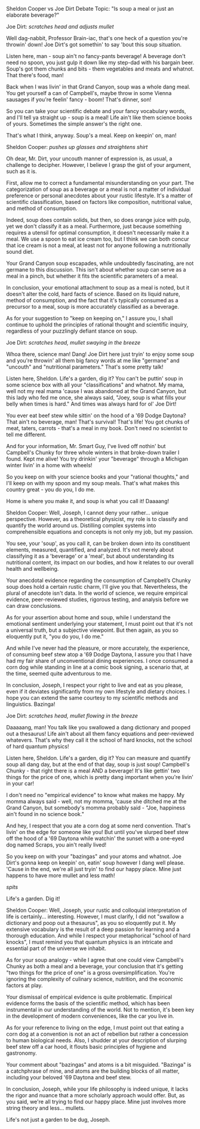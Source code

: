 Sheldon Cooper vs Joe Dirt
Debate Topic: "Is soup a meal or just an elaborate beverage?"

Joe Dirt:
*scratches head and adjusts mullet*

Well dag-nabbit, Professor Brain-iac, that's one heck of a question you're throwin' down! Joe Dirt's got somethin' to say 'bout this soup situation.

Listen here, man - soup ain't no fancy-pants beverage! A beverage don't need no spoon, you just gulp it down like my step-dad with his bargain beer. Soup's got them chunks and bits - them vegetables and meats and whatnot. That there's food, man!

Back when I was livin' in that Grand Canyon, soup was a whole dang meal. You get yourself a can of Campbell's, maybe throw in some Vienna sausages if you're feelin' fancy - boom! That's dinner, son!

So you can take your scientific debate and your fancy vocabulary words, and I'll tell ya straight up - soup is a meal! Life ain't like them science books of yours. Sometimes the simple answer's the right one.

That's what I think, anyway. Soup's a meal. Keep on keepin' on, man!

Sheldon Cooper:
*pushes up glasses and straightens shirt*

Oh dear, Mr. Dirt, your uncouth manner of expression is, as usual, a challenge to decipher. However, I believe I grasp the gist of your argument, such as it is.

First, allow me to correct a fundamental misunderstanding on your part. The categorization of soup as a beverage or a meal is not a matter of individual preference or personal anecdotes about your rustic lifestyle. It's a matter of scientific classification, based on factors like composition, nutritional value, and method of consumption.

Indeed, soup does contain solids, but then, so does orange juice with pulp, yet we don't classify it as a meal. Furthermore, just because something requires a utensil for optimal consumption, it doesn't necessarily make it a meal. We use a spoon to eat ice cream too, but I think we can both concur that ice cream is not a meal, at least not for anyone following a nutritionally sound diet.

Your Grand Canyon soup escapades, while undoubtedly fascinating, are not germane to this discussion. This isn't about whether soup can serve as a meal in a pinch, but whether it fits the scientific parameters of a meal.

In conclusion, your emotional attachment to soup as a meal is noted, but it doesn't alter the cold, hard facts of science. Based on its liquid nature, method of consumption, and the fact that it's typically consumed as a precursor to a meal, soup is more accurately classified as a beverage.

As for your suggestion to "keep on keeping on," I assure you, I shall continue to uphold the principles of rational thought and scientific inquiry, regardless of your puzzlingly defiant stance on soup.

Joe Dirt:
*scratches head, mullet swaying in the breeze*

Whoa there, science man! Dang! Joe Dirt here just tryin' to enjoy some soup and you're throwin' all them big fancy words at me like "germane" and "uncouth" and "nutritional parameters." That's some pretty talk!

Listen here, Sheldon. Life's a garden, dig it? You can't be puttin' soup in some science box with all your "classifications" and whatnot. My mama, well not my real mama 'cause I was abandoned at the Grand Canyon, but this lady who fed me once, she always said, "Joey, soup is what fills your belly when times is hard." And times was always hard for ol' Joe Dirt!

You ever eat beef stew while sittin' on the hood of a '69 Dodge Daytona? That ain't no beverage, man! That's survival! That's life! You got chunks of meat, taters, carrots - that's a meal in my book. Don't need no scientist to tell me different.

And for your information, Mr. Smart Guy, I've lived off nothin' but Campbell's Chunky for three whole winters in that broke-down trailer I found. Kept me alive! You try drinkin' your "beverage" through a Michigan winter livin' in a home with wheels!

So you keep on with your science books and your "rational thoughts," and I'll keep on with my spoon and my soup meals. That's what makes this country great - you do you, I do me.

Home is where you make it, and soup is what you call it! Daaaang!

Sheldon Cooper:
Well, Joseph, I cannot deny your rather... unique perspective. However, as a theoretical physicist, my role is to classify and quantify the world around us. Distilling complex systems into comprehensible equations and concepts is not only my job, but my passion. 

You see, your 'soup', as you call it, can be broken down into its constituent elements, measured, quantified, and analyzed. It's not merely about classifying it as a 'beverage' or a 'meal', but about understanding its nutritional content, its impact on our bodies, and how it relates to our overall health and wellbeing. 

Your anecdotal evidence regarding the consumption of Campbell’s Chunky soup does hold a certain rustic charm, I'll give you that. Nevertheless, the plural of anecdote isn't data. In the world of science, we require empirical evidence, peer-reviewed studies, rigorous testing, and analysis before we can draw conclusions.

As for your assertion about home and soup, while I understand the emotional sentiment underlying your statement, I must point out that it's not a universal truth, but a subjective viewpoint. But then again, as you so eloquently put it, "you do you, I do me."

And while I've never had the pleasure, or more accurately, the experience, of consuming beef stew atop a '69 Dodge Daytona, I assure you that I have had my fair share of unconventional dining experiences. I once consumed a corn dog while standing in line at a comic book signing, a scenario that, at the time, seemed quite adventurous to me. 

In conclusion, Joseph, I respect your right to live and eat as you please, even if it deviates significantly from my own lifestyle and dietary choices. I hope you can extend the same courtesy to my scientific methods and linguistics. Bazinga!

Joe Dirt:
*scratches head, mullet flowing in the breeze*

Daaaaang, man! You talk like you swallowed a dang dictionary and pooped out a thesaurus! Life ain't about all them fancy equations and peer-reviewed whatevers. That's why they call it the school of hard knocks, not the school of hard quantum physics!

Listen here, Sheldon. Life's a garden, dig it? You can measure and quantify soup all dang day, but at the end of that day, soup is just soup! Campbell's Chunky - that right there is a meal AND a beverage! It's like gettin' two things for the price of one, which is pretty dang important when you're livin' in your car!

I don't need no "empirical evidence" to know what makes me happy. My momma always said - well, not my momma, 'cause she ditched me at the Grand Canyon, but somebody's momma probably said - "Joe, happiness ain't found in no science book."

And hey, I respect that you ate a corn dog at some nerd convention. That's livin' on the edge for someone like you! But until you've slurped beef stew off the hood of a '69 Daytona while watchin' the sunset with a one-eyed dog named Scraps, you ain't really lived!

So you keep on with your "bazingas" and your atoms and whatnot. Joe Dirt's gonna keep on keepin' on, eatin' soup however I dang well please. 'Cause in the end, we're all just tryin' to find our happy place. Mine just happens to have more mullet and less math!

*spits*

Life's a garden. Dig it!

Sheldon Cooper:
Well, Joseph, your rustic and colloquial interpretation of life is certainly... interesting. However, I must clarify, I did not "swallow a dictionary and poop out a thesaurus", as you so eloquently put it. My extensive vocabulary is the result of a deep passion for learning and a thorough education. And while I respect your metaphorical "school of hard knocks", I must remind you that quantum physics is an intricate and essential part of the universe we inhabit.

As for your soup analogy - while I agree that one could view Campbell's Chunky as both a meal and a beverage, your conclusion that it's getting "two things for the price of one" is a gross oversimplification. You're ignoring the complexity of culinary science, nutrition, and the economic factors at play. 

Your dismissal of empirical evidence is quite problematic. Empirical evidence forms the basis of the scientific method, which has been instrumental in our understanding of the world. Not to mention, it's been key in the development of modern conveniences, like the car you live in.

As for your reference to living on the edge, I must point out that eating a corn dog at a convention is not an act of rebellion but rather a concession to human biological needs. Also, I shudder at your description of slurping beef stew off a car hood, it flouts basic principles of hygiene and gastronomy.

Your comment about "bazingas" and atoms is a bit misguided. "Bazinga" is a catchphrase of mine, and atoms are the building blocks of all matter, including your beloved '69 Daytona and beef stew.

In conclusion, Joseph, while your life philosophy is indeed unique, it lacks the rigor and nuance that a more scholarly approach would offer. But, as you said, we're all trying to find our happy place. Mine just involves more string theory and less... mullets. 

Life's not just a garden to be dug, Joseph.

